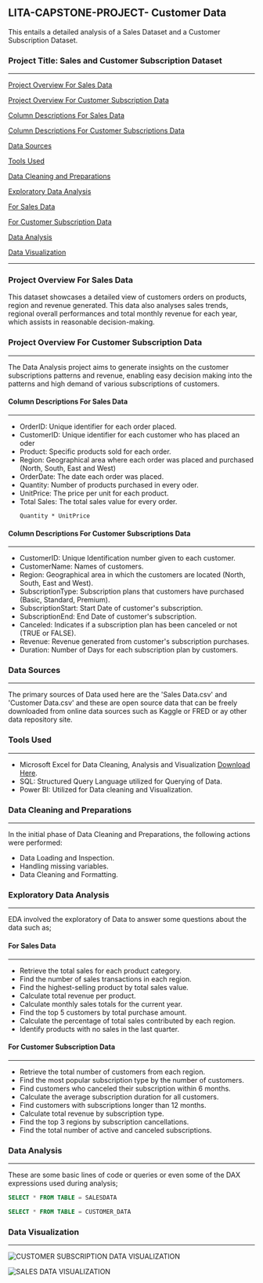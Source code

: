 ## LITA-CAPSTONE-PROJECT- Customer Data
This entails a detailed analysis of a Sales Dataset and a Customer Subscription Dataset.

### Project Title: Sales and Customer Subscription Dataset
---

[Project Overview For Sales Data](#project-overview-for-sales-data)

[Project Overview For Customer Subscription Data](#project-overview-for-customer-subscription-data)

[Column Descriptions For Sales Data](#column-descriptions-for-sales-data)

[Column Descriptions For Customer Subscriptions Data](#column-descriptions-for-customer-subscriptions-data)

[Data Sources](#data-sources)

[Tools Used](#tools-used)

[Data Cleaning and Preparations](#data-cleaning-and-preparations)

[Exploratory Data Analysis](#exploratory-data-analysis)

[For Sales Data](#for-sales-data)

[For Customer Subscription Data](#for-customer-subscription-data)

[Data Analysis](#data-analysis)

[Data Visualization](#data-visualization)

---

### Project Overview For Sales Data
This dataset showcases a detailed view of customers orders on products, region and revenue generated. This data also analyses sales trends, regional overall performances and total monthly revenue for each year, which assists in reasonable decision-making. 

### Project Overview For Customer Subscription Data
---
The Data Analysis project aims to generate insights on the customer subscriptions patterns and revenue, enabling easy decision making into the patterns and high demand of various subscriptions of customers.

#### Column Descriptions For Sales Data
---
- OrderID: Unique identifier for each order placed.
- CustomerID: Unique identifier for each customer who has placed an oder
- Product: Specific products sold for each order.
- Region: Geographical area where each order was placed and purchased (North, South, East and West)
- OrderDate: The date each order was placed.
- Quantity: Number of products purchased in every oder.
- UnitPrice: The price per unit for each product.
- Total Sales: The total sales value for every order.
  ```Excel
  Quantity * UnitPrice
  ```

#### Column Descriptions For Customer Subscriptions Data
---
- CustomerID: Unique Identification number given to each customer.
- CustomerName: Names of customers.
- Region: Geographical area in which the customers are located (North, South, East and West).
- SubscriptionType: Subscription plans that customers have purchased (Basic, Standard, Premium).
- SubscriptionStart: Start Date of customer's subscription.
- SubscriptionEnd: End Date of customer's subscription.
- Canceled: Indicates if a subscription plan has been canceled or not (TRUE or FALSE).
- Revenue: Revenue generated from customer's subscription purchases.
- Duration: Number of Days for each subscription plan by customers.

### Data Sources
---
The primary sources of Data used here are the 'Sales Data.csv' and 'Customer Data.csv' and these are open source data that can be freely downloaded from online data sources such as Kaggle or FRED or ay other data repository site.

### Tools Used
---
- Microsoft Excel for Data Cleaning, Analysis and Visualization [Download Here](https://www.microsoft.com).
- SQL: Structured Query Language utilized for Querying of Data.
- Power BI: Utilized for Data cleaning and Visualization.

### Data Cleaning and Preparations
---
In the initial phase of Data Cleaning and Preparations, the following actions were performed:
- Data Loading and Inspection.
- Handling missing variables.
- Data Cleaning and Formatting.

### Exploratory Data Analysis
---
EDA involved the exploratory of Data to answer some questions about the data such as;

#### For Sales Data
---
- Retrieve the total sales for each product category.
- Find the number of sales transactions in each region.
- Find the highest-selling product by total sales value.
- Calculate total revenue per product.
- Calculate monthly sales totals for the current year.
- Find the top 5 customers by total purchase amount.
- Calculate the percentage of total sales contributed by each region.
- Identify products with no sales in the last quarter.

#### For Customer Subscription Data
---
- Retrieve the total number of customers from each region.
- Find the most popular subscription type by the number of customers.
- Find customers who canceled their subscription within 6 months.
- Calculate the average subscription duration for all customers.
- Find customers with subscriptions longer than 12 months.
- Calculate total revenue by subscription type.
- Find the top 3 regions by subscription cancellations.
- Find the total number of active and canceled subscriptions.

### Data Analysis
---
These are some basic lines of code or queries or even some of the DAX expressions used during analysis;
```SQL
SELECT * FROM TABLE = SALESDATA
```

```SQL
SELECT * FROM TABLE = CUSTOMER_DATA
```

### Data Visualization
---

![CUSTOMER SUBSCRIPTION DATA VISUALIZATION](https://github.com/user-attachments/assets/53204d66-736d-4821-8c3c-453e0a6ac659)



![SALES DATA VISUALIZATION](https://github.com/user-attachments/assets/d60944fc-64bf-4ead-8361-cf43cafdffe5)

